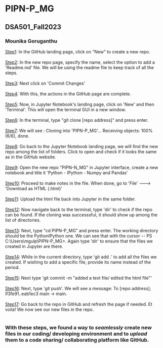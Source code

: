 # PIPN-P_MG

## DSA501_Fall2023 
### Mounika Goruganthu

<p> 
<u>Step1</u>: In the GitHub landing page, click on "New" to create a new repo. </br></br>
<u>Step2</u>: In the new repo page, specify the name, select the option to add a 'Readme.md' file. We will be using the readme file to keep track of all the steps. </br></br>
<u>Step3</u>: Next click on 'Commit Changes'</br></br>
<u>Step4</u>: With this, the actions in the GitHub page are complete. </br></br>
<u>Step5</u>: Now, in Jupyter Notebook's landing page, click on 'New' and then 'Terminal'. This will open the terminal GUI in a new window. </br></br>
<u>Step6</u>: In the terminal, type "git clone [repo address]" and press enter. </br></br>
<u>Step7</u>: We will see : Cloning into 'PIPN-P_MG'... Receiving objects: 100% (6/6), done. </br></br>
<u>Step8</u>: Go back to the Jupyter Notebook landing page, we will find the new repo among the list of folders. Click to open and check if it looks the same as in the GitHub website. </br></br>
<u>Step9</u>: Open the new repo "PIPN-N_MG" in Jupyter interface, create a new notebook and title it 'Python - IPython - Numpy and Pandas' </br></br>
<u>Step10</u>: Proceed to make notes in the file. When done, go to 'File' ---> 'Download as HTML (.html)' </br></br>
<u>Step11</u>: Upload the html file back into Jupyter in the same folder.</br></br>
<u>Step12</u>: Now navigate back to the terminal, type 'dir' to check if the repo can be found. If the cloning was successsful, it should show up among the list of directories. </br></br>
<u>Step13</u>: Next, type "cd PIPN-P_MG" and press enter. The working directory should be the PythonIPython one. We can see that with the cursor -- PS C:\Users\mgulp\PIPN-P_MG>. Again type 'dir' to ensure that the files we created in Jupyter are there. </br></br>
<u>Step14</u>: While in the current directory, type 'git add .' to add all the files we created. If wishing to add a specific file, provide its name instead of the period.</br></br>
<u>Step15</u>: Next type 'git commit -m "added a text file/ edited the html file"' </br></br>
<u>Step16</u>: Next, type 'git push'. We will see a message: To [repo address]; lf3fe91..eab1ec3  main -> main. </br></br>
<u>Step17</u>: Go back to the repo in GitHub and refresh the page if needed. Et voila! We now see our new files in the repo.</br></br>
</p>

### With these steps, we found a way to <i>seamlessly</i> create new files in our coding/ developing environment and to <i>upload</i> them to a code sharing/ collaborating platform like GitHub.
